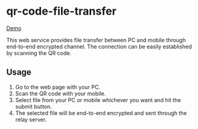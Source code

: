 # qr-code-file-transfer

[Demo](https://ohijiho.github.io/qr-code-file-transfer)

This web service provides file transfer between PC and mobile through end-to-end encrypted channel. The connection can be easily established by scanning the QR code.

## Usage

1. Go to the web page with your PC.
2. Scan the QR code with your mobile.
3. Select file from your PC or mobile whichever you want and hit the submit button.
4. The selected file will be end-to-end encrypted and sent through the relay server.
